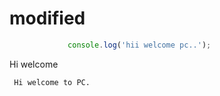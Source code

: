 # modified

 ```javascript
              console.log('hii welcome pc..');
  ```

 Hi welcome 
<div ace-editor>
       
     Hi welcome to PC.  
    
 </div>
